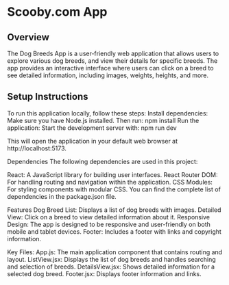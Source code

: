 # Scooby.com App

## Overview
The Dog Breeds App is a user-friendly web application that allows users to explore various dog breeds, and view their details for specific breeds. The app provides an interactive interface where users can click on a breed to see detailed information, including images, weights, heights, and more. 

## Setup Instructions

To run this application locally, follow these steps:
Install dependencies: Make sure you have Node.js installed. Then run:
npm install
Run the application: Start the development server with:
npm run dev

This will open the application in your default web browser at http://localhost:5173.

Dependencies
The following dependencies are used in this project:

React: A JavaScript library for building user interfaces.
React Router DOM: For handling routing and navigation within the application.
CSS Modules: For styling components with modular CSS.
You can find the complete list of dependencies in the package.json file.

Features
Dog Breed List: Displays a list of dog breeds with images.
Detailed View: Click on a breed to view detailed information about it.
Responsive Design: The app is designed to be responsive and user-friendly on both mobile and tablet devices.
Footer: Includes a footer with links and copyright information.


Key Files:
App.js: The main application component that contains routing and layout.
ListView.jsx: Displays the list of dog breeds and handles searching and selection of breeds.
DetailsView.jsx: Shows detailed information for a selected dog breed.
Footer.jsx: Displays footer information and links.
